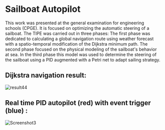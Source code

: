 # Sailboat Autopilot

This work was presented at the general examination for engineering schools (CPGE). It is focused on optimizing the automatic steering of a sailboat.
The TIPE was carried out in three phases:
The first phase was dedicated to calculating a global navigation route using weather forecast with a spatio-temporal modification of the Dijkstra minimum path. 
The second phase focused on the physical modeling of the sailboat's behavior at sea. 
In the third phase this model was used to determine the steering of the sailboat using a PID augmented with a Petri net to adapt sailing strategy.

## Dijkstra navigation result:
![result44](https://github.com/user-attachments/assets/6fefcc50-bc64-42be-baed-d3ccb9eea3d1)

## Real time PID autopilot (red) with event trigger (blue) :
![Screenshot3](https://github.com/user-attachments/assets/db1222bd-d728-410a-8454-1646ae0bbcb4)
